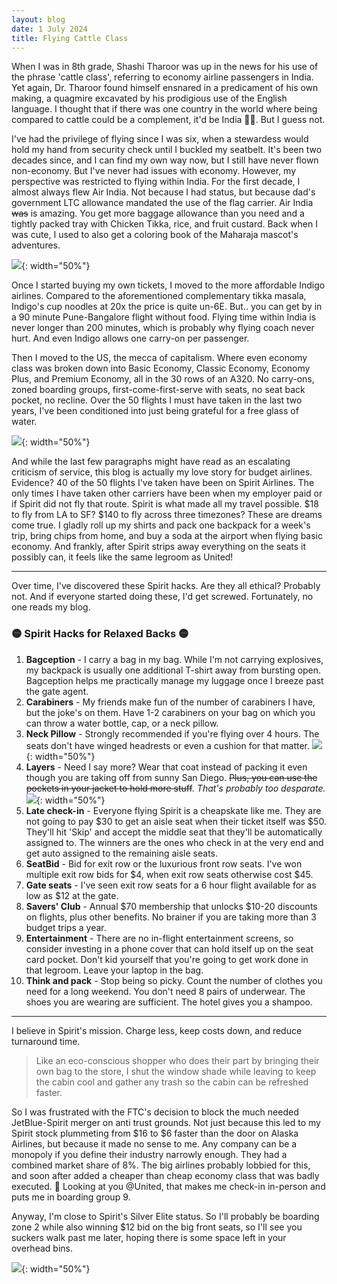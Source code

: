 ```yaml
---
layout: blog
date: 1 July 2024
title: Flying Cattle Class
---
```


When I was in 8th grade, Shashi Tharoor was up in the news for his use of the phrase 'cattle class', referring to economy airline passengers in India. Yet again, Dr. Tharoor found himself ensnared in a predicament of his own making, a quagmire excavated by his prodigious use of the English language. I thought that if there was one country in the world where being compared to cattle could be a complement, it'd be India 🙏🐄. But I guess not.

I've had the privilege of flying since I was six, when a stewardess would hold my hand from security check until I buckled my seatbelt. It's been two decades since, and I can find my own way now, but I still have never flown non-economy. But I've never had issues with economy. However, my perspective was restricted to flying within India. For the first decade, I almost always flew Air India. Not because I had status, but because dad's government LTC allowance mandated the use of the flag carrier. Air India <s>was</s> is amazing. You get more baggage allowance than you need and a tightly packed tray with Chicken Tikka, rice, and fruit custard. Back when I was cute, I used to also get a coloring book of the Maharaja mascot's adventures.

![](/blogs/spirit/baby.jpg){: width="50%"}

Once I started buying my own tickets, I moved to the more affordable Indigo airlines. Compared to the aforementioned complementary tikka masala, Indigo's cup noodles at 20x the price is quite un-6E. But.. you can get by in a 90 minute Pune-Bangalore flight without food. Flying time within India is never longer than 200 minutes, which is probably why flying coach never hurt. And even Indigo allows one carry-on per passenger. 

Then I moved to the US, the mecca of capitalism. Where even economy class was broken down into Basic Economy, Classic Economy, Economy Plus, and Premium Economy, all in the 30 rows of an A320. No carry-ons, zoned boarding groups, first-come-first-serve with seats, no seat back pocket, no recline. Over the 50 flights I must have taken in the last two years, I've been conditioned into just being grateful for a free glass of water.

![](/blogs/spirit/window.jpg){: width="50%"}

And while the last few paragraphs might have read as an escalating criticism of service, this blog is actually my love story for budget airlines. Evidence? 40 of the 50 flights I've taken have been on Spirit Airlines. The only times I have taken other carriers have been when my employer paid or if Spirit did not fly that route. Spirit is what made all my travel possible. $18 to fly from LA to SF? $140 to fly across three timezones? These are dreams come true. I gladly roll up my shirts and pack one backpack for a week's trip, bring chips from home, and buy a soda at the airport when flying basic economy. And frankly, after Spirit strips away everything on the seats it possibly can, it feels like the same legroom as United! 

---
Over time, I've discovered these Spirit hacks. Are they all ethical? Probably not. And if everyone started doing these, I'd get screwed. Fortunately, no one reads my blog.
### 🟡 Spirit Hacks for Relaxed Backs 🟡
1. **Bagception** - I carry a bag in my bag. While I'm not carrying explosives, my backpack is usually one additional T-shirt away from bursting open. Bagception helps me practically manage my luggage once I breeze past the gate agent.
2. **Carabiners** - My friends make fun of the number of carabiners I have, but the joke's on them. Have 1-2 carabiners on your bag on which you can throw a water bottle, cap, or a neck pillow.
3. **Neck Pillow** - Strongly recommended if you're flying over 4 hours. The seats don't have winged headrests or even a cushion for that matter.
![](/blogs/spirit/headrest.jpg){: width="50%"}
4. **Layers** - Need I say more? Wear that coat instead of packing it even though you are taking off from sunny San Diego. <s>Plus, you can use the pockets in your jacket to hold more stuff</s>. _That's probably too desparate._
![](/blogs/spirit/joey.jpg){: width="50%"}
5. **Late check-in** - Everyone flying Spirit is a cheapskate like me. They are not going to pay $30 to get an aisle seat when their ticket itself was $50. They'll hit 'Skip' and accept the middle seat that they'll be automatically assigned to. The winners are the ones who check in at the very end and get auto assigned to the remaining aisle seats.
6. **SeatBid** - Bid for exit row or the luxurious front row seats. I've won multiple exit row bids for $4, when exit row seats otherwise cost $45.
7. **Gate seats** - I've seen exit row seats for a 6 hour flight available for as low as $12 at the gate.
8. **Savers' Club** - Annual $70 membership that unlocks $10-20 discounts on flights, plus other benefits. No brainer if you are taking more than 3 budget trips a year.
9. **Entertainment** - There are no in-flight entertainment screens, so consider investing in a phone cover that can hold itself up on the seat card pocket. Don't kid yourself that you're going to get work done in that legroom. Leave your laptop in the bag.
10. **Think and pack** - Stop being so picky. Count the number of clothes you need for a long weekend. You don't need 8 pairs of underwear. The shoes you are wearing are sufficient. The hotel gives you a shampoo.

---

I believe in Spirit's mission. Charge less, keep costs down, and reduce turnaround time. 
> Like an eco-conscious shopper who does their part by bringing their own bag to the store, I shut the window shade while leaving to keep the cabin cool and gather any trash so the cabin can be refreshed faster.

So I was frustrated with the FTC's decision to block the much needed JetBlue-Spirit merger on anti trust grounds. Not just because this led to my Spirit stock plummeting from $16 to $6 faster than the door on Alaska Airlines, but because it made no sense to me. Any company can be a monopoly if you define their industry narrowly enough. They had a combined market share of 8%. The big airlines probably lobbied for this, and soon after added a cheaper than cheap economy class that was badly executed. 👀 Looking at you @United, that makes me check-in in-person and puts me in boarding group 9.

Anyway, I'm close to Spirit's Silver Elite status. So I'll probably be boarding zone 2 while also winning $12 bid on the big front seats, so I'll see you suckers walk past me later, hoping there is some space left in your overhead bins.

![](/blogs/spirit/hump.jpg){: width="50%"}